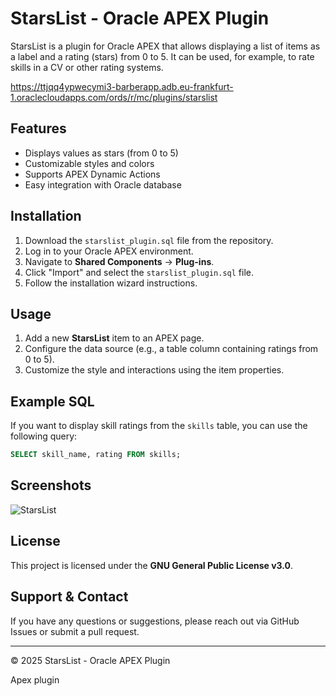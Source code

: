 # StarsList - Oracle APEX Plugin

StarsList is a plugin for Oracle APEX that allows displaying a list of items as a label and a rating (stars) from 0 to 5. It can be used, for example, to rate skills in a CV or other rating systems.

https://ttjqq4ypwecymi3-barberapp.adb.eu-frankfurt-1.oraclecloudapps.com/ords/r/mc/plugins/starslist

## Features
- Displays values as stars (from 0 to 5)
- Customizable styles and colors
- Supports APEX Dynamic Actions
- Easy integration with Oracle database

## Installation
1. Download the `starslist_plugin.sql` file from the repository.
2. Log in to your Oracle APEX environment.
3. Navigate to **Shared Components** → **Plug-ins**.
4. Click "Import" and select the `starslist_plugin.sql` file.
5. Follow the installation wizard instructions.

## Usage
1. Add a new **StarsList** item to an APEX page.
2. Configure the data source (e.g., a table column containing ratings from 0 to 5).
3. Customize the style and interactions using the item properties.

## Example SQL
If you want to display skill ratings from the `skills` table, you can use the following query:

```sql
SELECT skill_name, rating FROM skills;
```

## Screenshots
![StarsList](https://github.com/user-attachments/assets/d0f3814b-c219-438e-9b59-da5ef32429a5)


## License
This project is licensed under the **GNU General Public License v3.0**.

## Support & Contact
If you have any questions or suggestions, please reach out via GitHub Issues or submit a pull request.

---
© 2025 StarsList - Oracle APEX Plugin

Apex plugin 
